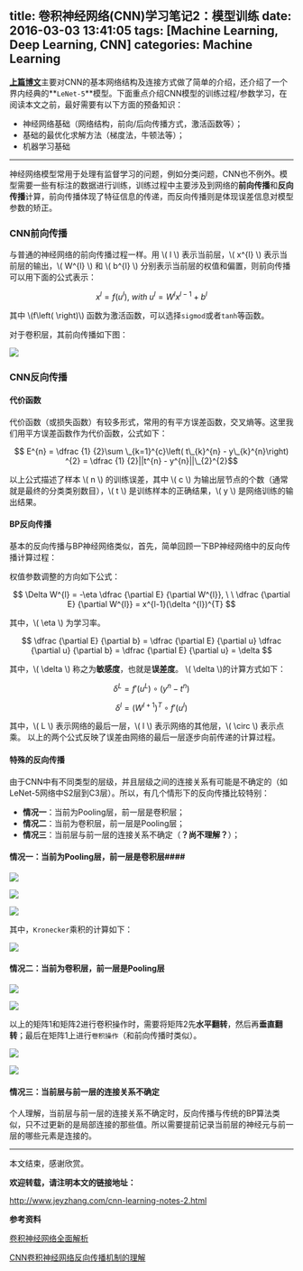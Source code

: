 title: 卷积神经网络(CNN)学习笔记2：模型训练
date: 2016-03-03 13:41:05
tags: [Machine Learning, Deep Learning, CNN]
categories: Machine Learning
---

[**上篇博文**](http://www.jeyzhang.com/cnn-learning-notes-1.html)主要对CNN的基本网络结构及连接方式做了简单的介绍，还介绍了一个界内经典的**`LeNet-5`**模型。下面重点介绍CNN模型的训练过程/参数学习，在阅读本文之前，最好需要有以下方面的预备知识：

- 神经网络基础（网络结构，前向/后向传播方式，激活函数等）；
- 基础的最优化求解方法（梯度法，牛顿法等）；
- 机器学习基础
----------

神经网络模型常用于处理有监督学习的问题，例如分类问题，CNN也不例外。模型需要一些有标注的数据进行训练，训练过程中主要涉及到网络的**前向传播**和**反向传播**计算，前向传播体现了特征信息的传递，而反向传播则是体现误差信息对模型参数的矫正。

### CNN前向传播 ###

与普通的神经网络的前向传播过程一样。用 \\( l \\) 表示当前层，\\( x^{l} \\) 表示当前层的输出，\\( W^{l} \\) 和 \\( b^{l} \\) 分别表示当前层的权值和偏置，则前向传播可以用下面的公式表示：

$$ x^{l} = f\left( u^{l}\right), \ with \; u^{l} = W^{l}x^{l-1} + b^{l} $$

其中 \\(f\left( \right)\\) 函数为激活函数，可以选择`sigmod`或者`tanh`等函数。

对于卷积层，其前向传播如下图：

![](http://i.imgur.com/4mCbV3d.png)

### CNN反向传播 ###

#### 代价函数 ####

代价函数（或损失函数）有较多形式，常用的有平方误差函数，交叉熵等。这里我们用平方误差函数作为代价函数，公式如下：

$$ E^{n} = \dfrac {1} {2}\sum \_{k=1}^{c}\left( t\_{k}^{n} - y\_{k}^{n}\right) ^{2} = \dfrac {1} {2}||t^{n} - y^{n}||\_{2}^{2}$$

以上公式描述了样本 \\( n \\) 的训练误差，其中 \\( c \\) 为输出层节点的个数（通常就是最终的分类类别数目），\\( t \\) 是训练样本的正确结果，\\( y \\) 是网络训练的输出结果。

#### BP反向传播 ####

基本的反向传播与BP神经网络类似，首先，简单回顾一下BP神经网络中的反向传播计算过程：

权值参数调整的方向如下公式：

$$ \Delta W^{l} = -\eta \dfrac {\partial E} {\partial W^{l}}, \ \ \dfrac {\partial E} {\partial W^{l}} = x^{l-1}(\delta ^{l})^{T} $$

其中，\\( \eta \\) 为学习率。

$$ \dfrac {\partial E} {\partial b} = \dfrac {\partial E} {\partial u} \dfrac {\partial u} {\partial b} = \dfrac {\partial E} {\partial u} = \delta $$

其中，\\( \delta \\) 称之为**敏感度**，也就是**误差度**。 \\( \delta \\)的计算方式如下：

$$ \delta ^{L} = f'(u^{L})\circ (y^{n} - t^{n}) $$

$$ \delta ^{l} = (W^{l+1})^{T}\circ f'(u^{l}) $$

其中，\\( L \\) 表示网络的最后一层，\\( l \\) 表示网络的其他层，\\( \circ \\) 表示点乘。 以上的两个公式反映了误差由网络的最后一层逐步向前传递的计算过程。

#### 特殊的反向传播 ####

由于CNN中有不同类型的层级，并且层级之间的连接关系有可能是不确定的（如LeNet-5网络中S2层到C3层）。所以，有几个情形下的反向传播比较特别：

- **情况一**：当前为Pooling层，前一层是卷积层；
- **情况二**：当前为卷积层，前一层是Pooling层；
- **情况三**：当前层与前一层的连接关系不确定（**？尚不理解？**）；

#### 情况一：当前为Pooling层，前一层是卷积层####

![](http://i.imgur.com/TcfFA3Y.png)

![](http://i.imgur.com/zsFtAhI.png)

![](http://i.imgur.com/iUghGWY.png)

其中，`Kronecker`乘积的计算如下：

![](http://i.imgur.com/zH179Jk.png)

#### 情况二：当前为卷积层，前一层是Pooling层 ####

![](http://i.imgur.com/2R5A7VT.png)

![](http://i.imgur.com/tm4daZv.png)

以上的矩阵1和矩阵2进行卷积操作时，需要将矩阵2先**水平翻转**，然后再**垂直翻转**；最后在矩阵1上进行`卷积操作`（和前向传播时类似）。

![](http://i.imgur.com/Q5pSR1x.png)

![](http://i.imgur.com/fm30a99.png)

#### 情况三：当前层与前一层的连接关系不确定 ####

个人理解，当前层与前一层的连接关系不确定时，反向传播与传统的BP算法类似，只不过更新的是局部连接的那些值。所以需要提前记录当前层的神经元与前一层的哪些元素是连接的。

----------

本文结束，感谢欣赏。

**欢迎转载，请注明本文的链接地址：**

http://www.jeyzhang.com/cnn-learning-notes-2.html

**参考资料**

[卷积神经网络全面解析](http://www.moonshile.com/post/juan-ji-shen-jing-wang-luo-quan-mian-jie-xi)

[CNN卷积神经网络反向传播机制的理解](http://blog.csdn.net/vintage_1/article/details/17253997)


